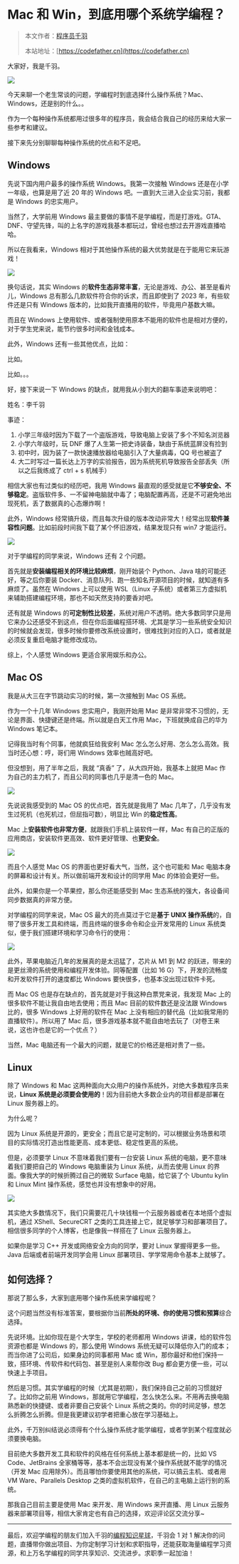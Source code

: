 # Mac 和 Win，到底用哪个系统学编程？

> 本文作者：[程序员千羽](https://yuyuanweb.feishu.cn/wiki/Abldw5WkjidySxkKxU2cQdAtnah)
>
> 本站地址：[https://codefather.cn](https://codefather.cn)

大家好，我是千羽。

![](https://pic.yupi.icu/5563/202311051538842.png)

今天来聊一个老生常谈的问题，学编程时到底选择什么操作系统？Mac、Windows，还是别的什么。。

作为一个每种操作系统都用过很多年的程序员，我会结合我自己的经历来给大家一些参考和建议。

接下来先分别聊聊每种操作系统的优点和不足吧。

## Windows

先说下国内用户最多的操作系统 Windows。我第一次接触 Windows 还是在小学一年级，也算是用了近 20 年的 Windows 吧。一直到大三进入企业实习前，我都是 Windows 的忠实用户。

当然了，大学前用 Windows 最主要做的事情不是学编程，而是打游戏。GTA、DNF、守望先锋，叫的上名字的游戏我基本都玩过，曾经也想过去开游戏直播哈哈。

所以在我看来，Windows 相对于其他操作系统的最大优势就是在于能用它来玩游戏！

![](https://pic.yupi.icu/5563/202311051538095.png)

换句话说，其实 Windows 的**软件生态非常丰富**，无论是游戏、办公、甚至是看片儿，Windows 总有那么几款软件符合你的诉求，而且即使到了 2023 年，有些软件还是只有 Windows 版本的，比如我开直播用的软件，毕竟用户基数大嘛。

而且在 Windows 上使用软件、或者强制使用原本不能用的软件也是相对方便的，对于学生党来说，能节约很多时间和金钱成本。

此外，Windows 还有一些其他优点，比如：

比如。

比如。。。

好，接下来说一下 Windows 的缺点，就用我从小到大的翻车事迹来说明吧：

姓名：李千羽

事迹：

1. 小学三年级时因为下载了一个盗版游戏，导致电脑上安装了多个不知名浏览器
2. 小学六年级时，玩 DNF 爆了人生第一把史诗装备，缺由于系统蓝屏没有捡到
3. 初中时，因为装了一款快速播放器给电脑引入了大量病毒，QQ 号也被盗了
4. 大二时写过一篇长达上万字的实验报告，因为系统死机导致报告全部丢失（所以之后我练成了 ctrl + s 机械手）

相信大家也有过类似的经历吧，我用 Windows 最直观的感受就是它**不够安全、不够稳定**。盗版软件多、一不留神电脑就中毒了；电脑配置再高，还是不可避免地出现死机，丢了数据真的心态爆炸啊！

此外，Windows 经常搞升级，而且每次升级的版本改动非常大！经常出现**软件兼容性问题**。比如前段时间我下载了某个怀旧游戏，结果发现只有 win7 才能运行。

![](https://pic.yupi.icu/5563/202311051537852.png)

对于学编程的同学来说，Windows 还有 2 个问题。

首先就是**安装编程相关的环境比较麻烦**，刚开始装个 Python、Java 啥的可能还好，等之后你要装 Docker、消息队列、跑一些知名开源项目的时候，就知道有多麻烦了。虽然在 Windows 上可以使用 WSL（Linux 子系统）或者第三方虚拟机来辅助搭建编程环境，那也不如天然支持的要香对吧。

还有就是 Windows 的**可定制性比较差**，系统对用户不透明。绝大多数同学只是用它来办公还感受不到这点，但在你后面编程搭环境、尤其是学习一些系统安全知识的时候就会发现，很多时候你要修改系统设置时，很难找到对应的入口，或者就是必须反复重启电脑才能修改成功。

综上，个人感觉 Windows 更适合家用娱乐和办公。

## Mac OS

我是从大三在字节跳动实习的时候，第一次接触到 Mac OS 系统。

作为一个十几年 Windows 忠实用户，我刚开始用 Mac 是非常非常不习惯的，无论是界面、快捷键还是终端。所以就是白天工作用 Mac，下班就换成自己的华为 Windows 笔记本。

记得我当时有个同事，他就疯狂给我安利 Mac 怎么怎么好用、怎么怎么高效。我当时还心想：哼，哥们用 Windows 效率也贼高好吧。

但没想到，用了半年之后，我就 “真香” 了，从大四开始，我基本上就把 Mac 作为自己的主力机了，而且公司的同事也几乎是清一色的 Mac。

![](https://pic.yupi.icu/5563/202311051538926.png)

先说说我感受到的 Mac OS 的优点吧，首先就是我用了 Mac 几年了，几乎没有发生过死机（也死机过，但屈指可数），明显比 Win 的**稳定性高**。

Mac 上**安装软件也非常方便**，就跟我们手机上装软件一样，Mac 有自己的正版的应用商店，安装软件更高效、软件更好管理、也**更安全**。

![](https://pic.yupi.icu/5563/202311051538605.png)

而且个人感觉 Mac OS 的界面也更好看大气，当然，这个也可能和 Mac 电脑本身的屏幕和设计有关。所以做前端开发和设计的同学用 Mac 的体验会更好一些。

此外，如果你是一个苹果控，那么你还能感受到 Mac 生态系统的强大，各设备间同步数据真的非常方便。

对学编程的同学来说，Mac OS 最大的亮点莫过于它是**基于 UNIX 操作系统**的，自带了很多开发工具和终端，而且终端的很多命令和企业开发常用的 Linux 系统类似，便于我们搭建环境和学习命令行的使用：

![](https://pic.yupi.icu/5563/202311051538615.png)

此外，苹果电脑近几年的发展真的是太迅猛了，芯片从 M1 到 M2 的跃进，带来的是更丝滑的系统使用和编程开发体验。同等配置（比如 16 G）下，开发的流畅度和开发软件打开的速度都比 Windows 要快很多，也基本没出现过软件卡死。

而 Mac OS 也是存在缺点的，首先就是对于我这种白票党来说，我发现 Mac 上的很多软件不能让我自由地去使用；而且 Mac 目前的软件数还是没法跟 Windows 比的，很多 Windows 上好用的软件在 Mac 上没有相应的替代品（比如我常用的直播软件）。所以用了 Mac 后，很多游戏基本就不能自由地去玩了（对卷王来说，这也许也是它的一个优点？）

当然，Mac 电脑还有一个最大的问题，就是它的价格还是相对贵了一些。

## Linux

除了 Windows 和 Mac 这两种面向大众用户的操作系统外，对绝大多数程序员来说，**Linux 系统是必须要会使用的**！因为目前绝大多数企业内的项目都是部署在 Linux 服务器上的。

为什么呢？

因为 Linux 系统是开源的，更安全；而且它是可定制的，可以根据业务场景和项目的实际情况打造出性能更高、成本更低、稳定性更高的系统。

但是，必须要学 Linux 不意味着我们要有一台安装 Linux 系统的电脑，更不意味着我们要把自己的 Windows 电脑重装为 Linux 系统，从而去使用 Linux 的界面。像我大学的时候折腾过自己的微软 Surface 电脑，给它装了个 Ubuntu kylin 和 Linux Mint 操作系统，感觉也并没有想象中的好用。

![](https://pic.yupi.icu/5563/202311051538273.png)

其实绝大多数情况下，我们只需要花几十块钱租一个云服务器或者在本地搭个虚拟机，通过 XShell、SecureCRT 之类的工具连接上它，就足够学习和部署项目了。相信很多同学的个人博客，也是像我一样搭在了 Linux 云服务器上。

如果你是学习 C++ 开发或网络安全方向的同学，要对 Linux 掌握得更多一些。Java 后端或者前端开发同学会用 Linux 部署项目、学学常用命令基本上就够了。

## 如何选择？

那说了那么多，大家到底用哪个操作系统来学编程呢？

这个问题当然没有标准答案，要根据你当前**所处的环境、你的使用习惯和预算**综合选择。

先说环境。比如你现在是个大学生，学校的老师都用 Windows 讲课，给的软件包资源也都是 Windows 的，那么使用 Windows 系统无疑可以降低你入门的成本；而当你进了公司后，如果身边的同事都用 Mac 或 Win，那你最好和他们保持一致，搭环境、传软件和代码包、甚至是别人来帮你改 Bug 都会更方便一些，可以快速上手项目。

然后是习惯。其实学编程的时候（尤其是初期），我们保持自己之前的习惯就好了。比如你之前用 Windows，那就用它学编程，怎么快怎么来。不用再去换电脑熟悉新的快捷键、或者非要自己安装个 Linux 系统之类的。你的时间足够，想怎么折腾怎么折腾。但是我更建议初学者把重心放在学习基础上。

此外，千万别纠结说必须得有个什么操作系统才能学编程，或者学到某个程度就必须要换电脑。

目前绝大多数开发工具和软件的风格在任何系统上基本都是统一的，比如 VS Code、JetBrains 全家桶等等，基本不会出现没有某个操作系统就不能学的情况（开发 Mac 应用除外）。而且哪怕你要使用其他的系统，可以搞云主机、或者用 VM Ware、Parallels Desktop 之类的虚拟机软件，在自己的主电脑上运行别的系统。

那我自己目前主要是使用 Mac 来开发、用 Windows 来开直播、用 Linux 云服务器来部署项目等，相信大家肯定也有自己的选择，欢迎评论区交流分享~



------


最后，欢迎学编程的朋友们加入千羽的[编程知识星球](https://mp.weixin.qq.com/s?__biz=MzI1NDczNTAwMA==&mid=2247539132&idx=2&sn=45af016dee0c03491750f76ba8fdbd25&chksm=e9c2be4bdeb5375d3253155b4053263109a631620b7cb9074e2fe1b4a5b1604ef92c522b606e&token=145986907&lang=zh_CN&scene=21#wechat_redirect)，千羽会 1 对 1 解决你的问题，直播带你做出项目、为你定制学习计划和求职指导，还能获取海量编程学习资源，和上万名学编程的同学共享知识、交流进步。求职季一起加油！